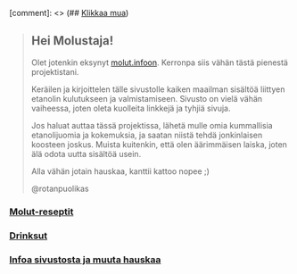[comment]: <> (## [Klikkaa mua](/content/testisivu.md))

> ## Hei Molustaja!
>
> Olet jotenkin eksynyt [molut.infoon](http://molut.info). Kerronpa siis vähän tästä pienestä projektistani.
> 
> Keräilen ja kirjoittelen tälle sivustolle kaiken maailman sisältöä liittyen etanolin kulutukseen ja valmistamiseen. Sivusto on vielä vähän vaiheessa, joten oleta kuolleita linkkejä ja tyhjiä sivuja.
>
> Jos haluat auttaa tässä projektissa, lähetä mulle omia kummallisia etanolijuomia ja kokemuksia, ja saatan niistä tehdä jonkinlaisen koosteen joskus. Muista kuitenkin, että olen äärimmäisen laiska, joten älä odota uutta sisältöä usein.
>
> Alla vähän jotain hauskaa, kanttii kattoo nopee ;\)
>
> @rotanpuolikas


### [Molut-reseptit](/content/reseptit.md)


### [Drinksut](/content/drinksut.md)


### [Infoa sivustosta ja muuta hauskaa](/content/infosivu.md)